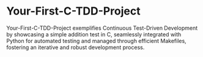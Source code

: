 # Your-First-C-TDD-Project
Your-First-C-TDD-Project exemplifies Continuous Test-Driven Development by showcasing a simple addition test in C, seamlessly integrated with Python for automated testing and managed through efficient Makefiles, fostering an iterative and robust development process.
